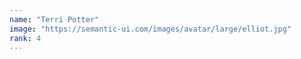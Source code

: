 ```yaml
---
name: "Terri Potter"
image: "https://semantic-ui.com/images/avatar/large/elliot.jpg"
rank: 4
---
```

